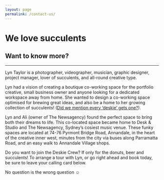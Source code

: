 ```yaml
---
layout: page
permalink: /contact-us/
---
```


# We love succulents

## Want to know more?

---

Lyn Taylor is a photographer, videographer, musician, graphic designer, project manager, lover of succulents, and all-round creative type.

Lyn had a vision of creating a boutique co-working space for the portfolio creative, small business owner and anyone looking for a dedicated workspace away from home. She wanted to design a co-working space optimised for brewing great ideas, and also be a home to her growing collection of succulents! ([Did we mention every ‘deskie’ gets one?](/desk/)).

Lyn and Ali (owner of The Newsagency) found the perfect space to bring both their dreams to life. This co-located space became home to Desk &amp; Studio and The Newsagency, Sydney’s cosiest music venue. These funky spaces are located at 74-76 Pyrmont Bridge Road, Annandale, in the heart of the creative inner west, minutes from the city via buses along Parramatta Road, and an easy walk to Annandale Village shops.

Do you want to join the Deskie Crew? If only for the donuts, beer and succulents! To arrange a tour with Lyn, or go right ahead and book today, be sure to leave your calling card below. 

No question is the wrong question ☺